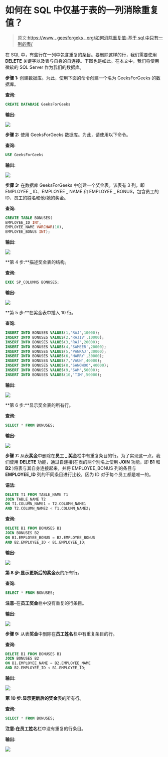 # 如何在 SQL 中仅基于表的一列消除重复值？

> 原文:[https://www . geesforgeks . org/如何消除重复值-基于 sql 中只有一列的表/](https://www.geeksforgeeks.org/how-to-eliminate-duplicate-values-based-on-only-one-column-of-the-table-in-sql/)

在 SQL 中，有些行在一列中包含重复的条目。要删除这样的行，我们需要使用 **DELETE** 关键字以及表与自身的自连接。下图也是如此。在本文中，我们将使用微软的 SQL Server 作为我们的数据库。

**步骤 1:** 创建数据库。为此，使用下面的命令创建一个名为 GeeksForGeeks 的数据库。

**查询:**

```sql
CREATE DATABASE GeeksForGeeks
```

**输出:**

![](img/914b22511383c540d7065388a811d45c.png)

**步骤 2:** 使用 GeeksForGeeks 数据库。为此，请使用以下命令。

**查询:**

```sql
USE GeeksForGeeks
```

**输出:**

![](img/d146976d3d3ae2e9a160b2e2f5390d5e.png)

**步骤 3:** 在数据库 GeeksForGeeks 中创建一个奖金表。该表有 3 列，即 EMPLOYEE _ ID、EMPLOYEE _ NAME 和 EMPLOYEE _ BONUS，包含员工的 ID、员工的姓名和他/她的奖金。

**查询:**

```sql
CREATE TABLE BONUSES(
EMPLOYEE_ID INT,
EMPLOYEE_NAME VARCHAR(10),
EMPLOYEE_BONUS INT);
```

**输出:**

![](img/018f97aa13cae2d1f9b63abe435852f7.png)

**第 4 步:**描述奖金表的结构。

**查询:**

```sql
EXEC SP_COLUMNS BONUSES;
```

**输出:**

![](img/997b99c7aafcd1118d0b27ad2fa83a54.png)

**第 5 步:**在奖金表中插入 10 行。

**查询:**

```sql
INSERT INTO BONUSES VALUES(1,'RAJ',10000);
INSERT INTO BONUSES VALUES(2,'RAJIV',10000);
INSERT INTO BONUSES VALUES(3,'RAJ',20000);
INSERT INTO BONUSES VALUES(4,'SAMEER',20000);
INSERT INTO BONUSES VALUES(5,'PANKAJ',30000);
INSERT INTO BONUSES VALUES(6,'HARRY',30000);
INSERT INTO BONUSES VALUES(7,'VAUN',40000);
INSERT INTO BONUSES VALUES(8,'SANGWOO',40000);
INSERT INTO BONUSES VALUES(9,'SAM',50000);
INSERT INTO BONUSES VALUES(10,'TIM',50000);
```

**输出:**

![](img/ebc4df838d3b781a30adea01e55fb224.png)

**第 6 步:**显示奖金表的所有行。

**查询:**

```sql
SELECT * FROM BONUSES;
```

**输出:**

![](img/18bdf5c44bcaf82622e942e328c2da8b.png)

**步骤 7:** 从表**奖金**中删除在**员工 _ 奖金**栏中有重复条目的行。为了实现这一点，我们使用 **DELETE** 功能，通过自连接(在表的两个别名上使用 **JOIN** 功能，即 **B1** 和 **B2** )将表与其自身连接起来，并将 EMPLOYEE_BONUS 列的条目与 **EMPLOYEE_ID** 列的不同条目进行比较，因为 ID 对于每个员工都是唯一的。

**语法:**

```sql
DELETE T1 FROM TABLE_NAME T1
JOIN TABLE_NAME T2
ON T1.COLUMN_NAME1 = T2.COLUMN_NAME1
AND T2.COLUMN_NAME2 < T1.COLUMN_NAME2;
```

**查询:**

```sql
DELETE B1 FROM BONUSES B1
JOIN BONUSES B2
ON B1.EMPLOYEE_BONUS = B2.EMPLOYEE_BONUS
AND B2.EMPLOYEE_ID < B1.EMPLOYEE_ID;
```

**输出:**

![](img/9dd4021863986fd661cae5b0a32f8edd.png)

**第 8 步:**显示更新后的**奖金**表的所有行。

**查询:**

```sql
SELECT * FROM BONUSES;
```

**注意**–在**员工奖金**栏中没有重复的行条目。

**输出:**

![](img/9b1bb3319ed0cdff1d81a3e86f8abe46.png)

**步骤 9:** 从表**奖金**中删除在**员工姓名**栏中有重复条目的行。

**查询:**

```sql
DELETE B1 FROM BONUSES B1
JOIN BONUSES B2
ON B1.EMPLOYEE_NAME = B2.EMPLOYEE_NAME
AND B2.EMPLOYEE_ID < B1.EMPLOYEE_ID;
```

**输出:**

![](img/ae21046de26d4838791404e32e2f6984.png)

**第 10 步:**显示更新后的**奖金**表的所有行。

**查询:**

```sql
SELECT * FROM BONUSES;
```

**注意:**在**员工姓名**栏中没有重复的行条目。

**输出:**

![](img/d39f3699c28d6a2e4f4cdbfc0e4bc2b8.png)